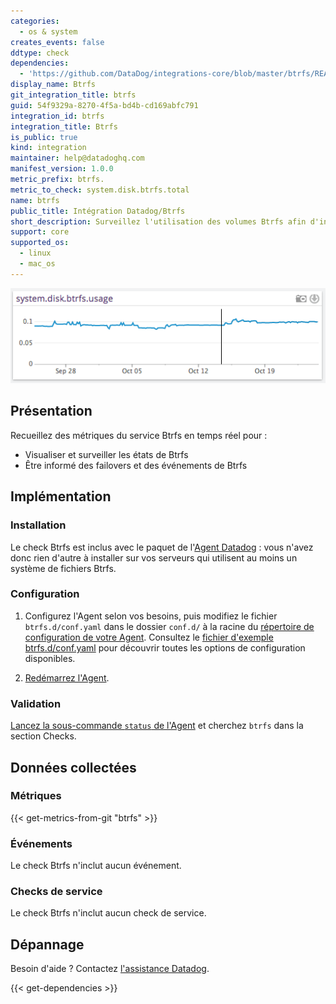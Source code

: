 ```yaml
---
categories:
  - os & system
creates_events: false
ddtype: check
dependencies:
  - 'https://github.com/DataDog/integrations-core/blob/master/btrfs/README.md'
display_name: Btrfs
git_integration_title: btrfs
guid: 54f9329a-8270-4f5a-bd4b-cd169abfc791
integration_id: btrfs
integration_title: Btrfs
is_public: true
kind: integration
maintainer: help@datadoghq.com
manifest_version: 1.0.0
metric_prefix: btrfs.
metric_to_check: system.disk.btrfs.total
name: btrfs
public_title: Intégration Datadog/Btrfs
short_description: Surveillez l'utilisation des volumes Btrfs afin d'intervenir avant qu'il ne soit trop tard. up.
support: core
supported_os:
  - linux
  - mac_os
---
```

![Métrique Btrfs][1]

## Présentation

Recueillez des métriques du service Btrfs en temps réel pour :

* Visualiser et surveiller les états de Btrfs
* Être informé des failovers et des événements de Btrfs

## Implémentation
### Installation

Le check Btrfs est inclus avec le paquet de l'[Agent Datadog][2] : vous n'avez donc rien d'autre à installer sur vos serveurs qui utilisent au moins un système de fichiers Btrfs.

### Configuration

1. Configurez l'Agent selon vos besoins, puis modifiez le fichier `btrfs.d/conf.yaml` dans le dossier `conf.d/` à la racine du [répertoire de configuration de votre Agent][3].
    Consultez le [fichier d'exemple btrfs.d/conf.yaml][4] pour découvrir toutes les options de configuration disponibles.

2. [Redémarrez l'Agent][5].

### Validation

[Lancez la sous-commande `status` de l'Agent][6] et cherchez `btrfs` dans la section Checks.

## Données collectées
### Métriques
{{< get-metrics-from-git "btrfs" >}}


### Événements
Le check Btrfs n'inclut aucun événement.

### Checks de service
Le check Btrfs n'inclut aucun check de service.

## Dépannage
Besoin d'aide ? Contactez [l'assistance Datadog][8].

[1]: https://raw.githubusercontent.com/DataDog/integrations-core/master/btrfs/images/btrfs_metric.png
[2]: https://app.datadoghq.com/account/settings#agent
[3]: https://docs.datadoghq.com/fr/agent/faq/agent-configuration-files/#agent-configuration-directory
[4]: https://github.com/DataDog/integrations-core/blob/master/btrfs/datadog_checks/btrfs/data/conf.yaml.example
[5]: https://docs.datadoghq.com/fr/agent/faq/agent-commands/#start-stop-restart-the-agent
[6]: https://docs.datadoghq.com/fr/agent/faq/agent-commands/#agent-status-and-information
[7]: https://github.com/DataDog/integrations-core/blob/master/btrfs/metadata.csv
[8]: https://docs.datadoghq.com/fr/help


{{< get-dependencies >}}